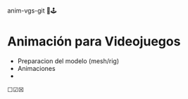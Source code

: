 anim-vgs-git 🚶🕹️

# Animación para Videojuegos

 - Preparacion del modelo (mesh/rig)
 - Animaciones
 - 

☐☑☒
